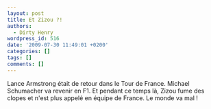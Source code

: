 ```yaml
---
layout: post
title: Et Zizou ?!
authors:
  - Dirty Henry
wordpress_id: 516
date: '2009-07-30 11:49:01 +0200'
categories: []
tags: []
comments: []
---
```

Lance Armstrong était de retour dans le Tour de France. Michael Schumacher va revenir en F1. Et pendant ce temps là, Zizou fume des clopes et n'est plus appelé en équipe de France. Le monde va mal !
